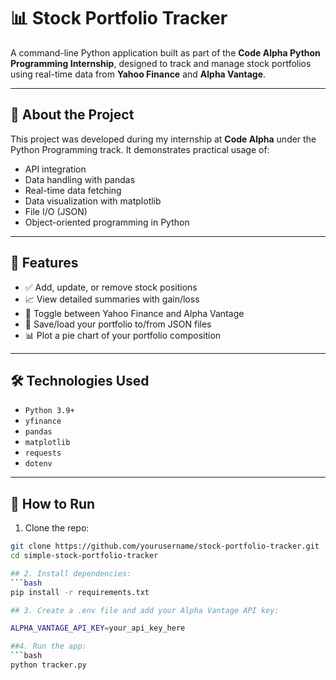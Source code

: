 # 📊 Stock Portfolio Tracker

A command-line Python application built as part of the **Code Alpha Python Programming Internship**, designed to track and manage stock portfolios using real-time data from **Yahoo Finance** and **Alpha Vantage**.

---

## 🧠 About the Project

This project was developed during my internship at **Code Alpha** under the Python Programming track. It demonstrates practical usage of:

- API integration
- Data handling with pandas
- Real-time data fetching
- Data visualization with matplotlib
- File I/O (JSON)
- Object-oriented programming in Python

---

## 🔧 Features

- ✅ Add, update, or remove stock positions
- 📈 View detailed summaries with gain/loss
- 🔄 Toggle between Yahoo Finance and Alpha Vantage
- 🧠 Save/load your portfolio to/from JSON files
- 📊 Plot a pie chart of your portfolio composition

---

## 🛠️ Technologies Used

- `Python 3.9+`
- `yfinance`
- `pandas`
- `matplotlib`
- `requests`
- `dotenv`

---

## 🚀 How to Run

1. Clone the repo:
```bash
git clone https://github.com/yourusername/stock-portfolio-tracker.git
cd simple-stock-portfolio-tracker

## 2. Install dependencies:
```bash
pip install -r requirements.txt

## 3. Create a .env file and add your Alpha Vantage API key:

ALPHA_VANTAGE_API_KEY=your_api_key_here

##4. Run the app:
```bash
python tracker.py